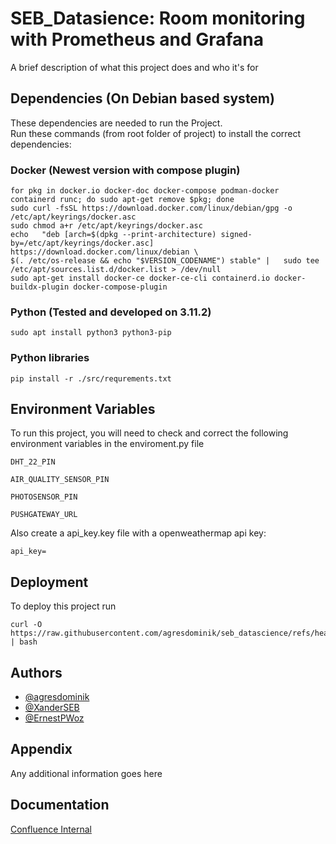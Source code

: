 
# SEB_Datasience: Room monitoring with Prometheus and Grafana

A brief description of what this project does and who it's for

## Dependencies (On Debian based system)

These dependencies are needed to run the Project. \
Run these commands (from root folder of project) to install the correct dependencies:

### Docker (Newest version with compose plugin)

    for pkg in docker.io docker-doc docker-compose podman-docker containerd runc; do sudo apt-get remove $pkg; done
    sudo curl -fsSL https://download.docker.com/linux/debian/gpg -o /etc/apt/keyrings/docker.asc
    sudo chmod a+r /etc/apt/keyrings/docker.asc
    echo   "deb [arch=$(dpkg --print-architecture) signed-by=/etc/apt/keyrings/docker.asc] https://download.docker.com/linux/debian \
    $(. /etc/os-release && echo "$VERSION_CODENAME") stable" |   sudo tee /etc/apt/sources.list.d/docker.list > /dev/null
    sudo apt-get install docker-ce docker-ce-cli containerd.io docker-buildx-plugin docker-compose-plugin

### Python (Tested and developed on 3.11.2)

    sudo apt install python3 python3-pip

### Python libraries

    pip install -r ./src/requrements.txt

## Environment Variables

To run this project, you will need to check and correct the following environment variables in the enviroment.py file

`DHT_22_PIN`

`AIR_QUALITY_SENSOR_PIN`

`PHOTOSENSOR_PIN`

`PUSHGATEWAY_URL`

Also create a api_key.key file with a openweathermap api key:

`api_key=`

## Deployment

To deploy this project run

    curl -O https://raw.githubusercontent.com/agresdominik/seb_datascience/refs/heads/main/services/setup/setup.sh | bash

## Authors

- [@agresdominik](https://www.github.com/agresdominik)
- [@XanderSEB](https://github.com/XanderSEB)
- [@ErnestPWoz](https://github.com/ErnestPWoz)

## Appendix

Any additional information goes here

## Documentation

[Confluence Internal](https://datasienceseb.atlassian.ne)
